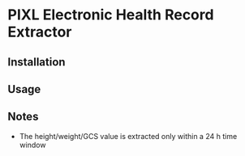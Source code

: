 # PIXL Electronic Health Record Extractor


## Installation


## Usage



## Notes

- The height/weight/GCS value is extracted only within a 24 h time window
